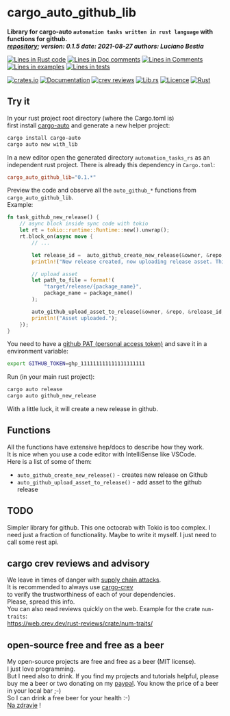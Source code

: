 [comment]: # (auto_md_to_doc_comments segment start A)

# cargo_auto_github_lib

[comment]: # (auto_cargo_toml_to_md start)

**Library for cargo-auto `automation tasks written in rust language` with functions for github.**  
***[repository](https://github.com/LucianoBestia/cargo_auto_github_lib); version: 0.1.5  date: 2021-08-27 authors: Luciano Bestia***  

[comment]: # (auto_cargo_toml_to_md end)

[comment]: # (auto_lines_of_code start)
[![Lines in Rust code](https://img.shields.io/badge/Lines_in_Rust-99-green.svg)](https://github.com/LucianoBestia/cargo_auto_github_lib/)
[![Lines in Doc comments](https://img.shields.io/badge/Lines_in_Doc_comments-143-blue.svg)](https://github.com/LucianoBestia/cargo_auto_github_lib/)
[![Lines in Comments](https://img.shields.io/badge/Lines_in_comments-6-purple.svg)](https://github.com/LucianoBestia/cargo_auto_github_lib/)
[![Lines in examples](https://img.shields.io/badge/Lines_in_examples-0-yellow.svg)](https://github.com/LucianoBestia/cargo_auto_github_lib/)
[![Lines in tests](https://img.shields.io/badge/Lines_in_tests-0-orange.svg)](https://github.com/LucianoBestia/cargo_auto_github_lib/)

[comment]: # (auto_lines_of_code end)

[![crates.io](https://img.shields.io/crates/v/cargo_auto_github_lib.svg)](https://crates.io/crates/cargo_auto_github_lib) [![Documentation](https://docs.rs/cargo_auto_github_lib/badge.svg)](https://docs.rs/cargo_auto_github_lib/) [![crev reviews](https://web.crev.dev/rust-reviews/badge/crev_count/cargo_auto_github_lib.svg)](https://web.crev.dev/rust-reviews/crate/cargo_auto_github_lib/) [![Lib.rs](https://img.shields.io/badge/Lib.rs-rust-orange.svg)](https://lib.rs/crates/cargo_auto_github_lib/) [![Licence](https://img.shields.io/badge/license-MIT-blue.svg)](https://github.com/LucianoBestia/cargo_auto_github_lib/blob/master/LICENSE) [![Rust](https://github.com/LucianoBestia/cargo_auto_github_lib/workflows/RustAction/badge.svg)](https://github.com/LucianoBestia/cargo_auto_github_lib/)  

## Try it

In your rust project root directory (where the Cargo.toml is)  
first install [cargo-auto](https://crates.io/crates/cargo-auto) and generate a new helper project:

```bash
cargo install cargo-auto
cargo auto new with_lib
```

In a new editor open the generated directory `automation_tasks_rs` as an independent rust project. There is already this dependency in `Cargo.toml`:  

```toml
cargo_auto_github_lib="0.1.*"
```

Preview the code and observe all the `auto_github_*` functions from `cargo_auto_github_lib`.  
Example:  

```rust ignore
fn task_github_new_release() {
    // async block inside sync code with tokio
    let rt = tokio::runtime::Runtime::new().unwrap();
    rt.block_on(async move {
        // ...

        let release_id =  auto_github_create_new_release(&owner, &repo, &version, &name, branch, body_md_text).await;
        println!("New release created, now uploading release asset. This can take some time if the files are big. Wait...");

        // upload asset
        let path_to_file = format!(
            "target/release/{package_name}",
            package_name = package_name()
        );

        auto_github_upload_asset_to_release(&owner, &repo, &release_id, &path_to_file).await;
        println!("Asset uploaded.");
    });
}

```

You need to have a [github PAT (personal access token)](https://docs.github.com/en/github/authenticating-to-github/keeping-your-account-and-data-secure/creating-a-personal-access-token) and save it in a environment variable:  

```bash
export GITHUB_TOKEN=ghp_111111111111111111111
```

Run (in your main rust project):

```bash
cargo auto release
cargo auto github_new_release
```

With a little luck, it will create a new release in github.  

## Functions

All the functions have extensive hep/docs to describe how they work.  
It is nice when you use a code editor with IntelliSense like VSCode.  
Here is a list of some of them:  

- `auto_github_create_new_release()` - creates new release on Github
- `auto_github_upload_asset_to_release()` - add asset to the github release



## TODO

Simpler library for github. This one octocrab with Tokio is too complex. I need just a fraction of functionality. Maybe to write it myself. I just need to call some rest api.

## cargo crev reviews and advisory

We leave in times of danger with [supply chain attacks](https://en.wikipedia.org/wiki/Supply_chain_attack).  
It is recommended to always use [cargo-crev](https://github.com/crev-dev/cargo-crev)  
to verify the trustworthiness of each of your dependencies.  
Please, spread this info.  
You can also read reviews quickly on the web. Example for the crate `num-traits`:  
<https://web.crev.dev/rust-reviews/crate/num-traits/>  

## open-source free and free as a beer

My open-source projects are free and free as a beer (MIT license).  
I just love programming.  
But I need also to drink. If you find my projects and tutorials helpful, please buy me a beer or two donating on my [paypal](https://www.paypal.com/paypalme/LucianoBestia). You know the price of a beer in your local bar ;-)  
So I can drink a free beer for your health :-)  
[Na zdravje](https://translate.google.com/?hl=en&sl=sl&tl=en&text=Na%20zdravje&op=translate) !

[comment]: # (auto_md_to_doc_comments segment end A)
